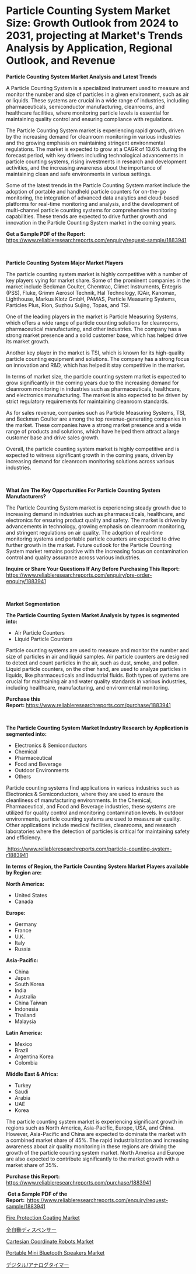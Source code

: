 <p><h1>Particle Counting System Market Size: Growth Outlook from 2024 to 2031, projecting at Market's Trends Analysis by Application, Regional Outlook, and Revenue</h1></p><p><strong>Particle Counting System Market Analysis and Latest Trends</strong></p>
<p><p>A Particle Counting System is a specialized instrument used to measure and monitor the number and size of particles in a given environment, such as air or liquids. These systems are crucial in a wide range of industries, including pharmaceuticals, semiconductor manufacturing, cleanrooms, and healthcare facilities, where monitoring particle levels is essential for maintaining quality control and ensuring compliance with regulations.</p><p>The Particle Counting System market is experiencing rapid growth, driven by the increasing demand for cleanroom monitoring in various industries and the growing emphasis on maintaining stringent environmental regulations. The market is expected to grow at a CAGR of 13.6% during the forecast period, with key drivers including technological advancements in particle counting systems, rising investments in research and development activities, and the increasing awareness about the importance of maintaining clean and safe environments in various settings.</p><p>Some of the latest trends in the Particle Counting System market include the adoption of portable and handheld particle counters for on-the-go monitoring, the integration of advanced data analytics and cloud-based platforms for real-time monitoring and analysis, and the development of multi-channel particle counting systems for comprehensive monitoring capabilities. These trends are expected to drive further growth and innovation in the Particle Counting System market in the coming years.</p></p>
<p><strong>Get a Sample PDF of the Report:&nbsp;</strong> <a href="https://www.reliableresearchreports.com/enquiry/request-sample/1883941">https://www.reliableresearchreports.com/enquiry/request-sample/1883941</a></p>
<p>&nbsp;</p>
<p><strong>Particle Counting System Major Market Players</strong></p>
<p><p>The particle counting system market is highly competitive with a number of key players vying for market share. Some of the prominent companies in the market include Beckman Coulter, Chemtrac, Climet Instruments, Entegris (PSS), Fluke, Grimm Aerosol Technik, Hal Technology, IQAir, Kanomax, Lighthouse, Markus Klotz GmbH, PAMAS, Particle Measuring Systems, Particles Plus, Rion, Suzhou Sujing, Topas, and TSI.</p><p>One of the leading players in the market is Particle Measuring Systems, which offers a wide range of particle counting solutions for cleanrooms, pharmaceutical manufacturing, and other industries. The company has a strong market presence and a solid customer base, which has helped drive its market growth.</p><p>Another key player in the market is TSI, which is known for its high-quality particle counting equipment and solutions. The company has a strong focus on innovation and R&D, which has helped it stay competitive in the market.</p><p>In terms of market size, the particle counting system market is expected to grow significantly in the coming years due to the increasing demand for cleanroom monitoring in industries such as pharmaceuticals, healthcare, and electronics manufacturing. The market is also expected to be driven by strict regulatory requirements for maintaining cleanroom standards.</p><p>As for sales revenue, companies such as Particle Measuring Systems, TSI, and Beckman Coulter are among the top revenue-generating companies in the market. These companies have a strong market presence and a wide range of products and solutions, which have helped them attract a large customer base and drive sales growth.</p><p>Overall, the particle counting system market is highly competitive and is expected to witness significant growth in the coming years, driven by increasing demand for cleanroom monitoring solutions across various industries.</p></p>
<p>&nbsp;</p>
<p><strong>What Are The Key Opportunities For Particle Counting System Manufacturers?</strong></p>
<p><p>The Particle Counting System market is experiencing steady growth due to increasing demand in industries such as pharmaceuticals, healthcare, and electronics for ensuring product quality and safety. The market is driven by advancements in technology, growing emphasis on cleanroom monitoring, and stringent regulations on air quality. The adoption of real-time monitoring systems and portable particle counters are expected to drive further growth in the market. Future outlook for the Particle Counting System market remains positive with the increasing focus on contamination control and quality assurance across various industries.</p></p>
<p><strong>Inquire or Share Your Questions If Any Before Purchasing This Report:</strong> <a href="https://www.reliableresearchreports.com/enquiry/pre-order-enquiry/1883941">https://www.reliableresearchreports.com/enquiry/pre-order-enquiry/1883941</a></p>
<p>&nbsp;</p>
<p><strong>Market Segmentation</strong></p>
<p><strong>The Particle Counting System Market Analysis by types is segmented into:</strong></p>
<p><ul><li>Air Particle Counters</li><li>Liquid Particle Counters</li></ul></p>
<p><p>Particle counting systems are used to measure and monitor the number and size of particles in air and liquid samples. Air particle counters are designed to detect and count particles in the air, such as dust, smoke, and pollen. Liquid particle counters, on the other hand, are used to analyze particles in liquids, like pharmaceuticals and industrial fluids. Both types of systems are crucial for maintaining air and water quality standards in various industries, including healthcare, manufacturing, and environmental monitoring.</p></p>
<p><strong>Purchase this Report:&nbsp;</strong><a href="https://www.reliableresearchreports.com/purchase/1883941">https://www.reliableresearchreports.com/purchase/1883941</a></p>
<p>&nbsp;</p>
<p><strong>The Particle Counting System Market Industry Research by Application is segmented into:</strong></p>
<p><ul><li>Electronics & Semiconductors</li><li>Chemical</li><li>Pharmaceutical</li><li>Food and Beverage</li><li>Outdoor Environments</li><li>Others</li></ul></p>
<p><p>Particle counting systems find applications in various industries such as Electronics & Semiconductors, where they are used to ensure the cleanliness of manufacturing environments. In the Chemical, Pharmaceutical, and Food and Beverage industries, these systems are utilized for quality control and monitoring contamination levels. In outdoor environments, particle counting systems are used to measure air quality. Other applications include medical facilities, cleanrooms, and research laboratories where the detection of particles is critical for maintaining safety and efficiency.</p></p>
<p><a href="https://www.reliableresearchreports.com/particle-counting-system-r1883941">&nbsp;https://www.reliableresearchreports.com/particle-counting-system-r1883941</a></p>
<p><strong>In terms of Region, the Particle Counting System Market Players available by Region are:</strong></p>
<p>
    <p> <strong> North America: </strong>
        <ul>
            <li>United States</li>
            <li>Canada</li>
        </ul>
        </p> 
    <p> <strong> Europe: </strong>
        <ul>
            <li>Germany</li>
            <li>France</li>
            <li>U.K.</li>
            <li>Italy</li>
            <li>Russia</li>
        </ul>
        </p> 
    <p> <strong> Asia-Pacific: </strong>
        <ul>
            <li>China</li>
            <li>Japan</li>
            <li>South Korea</li>
            <li>India</li>
            <li>Australia</li>
            <li>China Taiwan</li>
            <li>Indonesia</li>
            <li>Thailand</li>
            <li>Malaysia</li>
        </ul>
        </p> 
    <p> <strong> Latin America: </strong>
        <ul>
            <li>Mexico</li>
            <li>Brazil</li>
            <li>Argentina Korea</li>
            <li>Colombia</li>
        </ul>
        </p> 
    <p> <strong> Middle East & Africa: </strong>
        <ul>
            <li>Turkey</li>
            <li>Saudi</li>
            <li>Arabia</li>
            <li>UAE</li>
            <li>Korea</li>
        </ul>
    </p>
    </p>
<p><p>The particle counting system market is experiencing significant growth in regions such as North America, Asia-Pacific, Europe, USA, and China. However, Asia-Pacific and China are expected to dominate the market with a combined market share of 45%. The rapid industrialization and increasing awareness about air quality monitoring in these regions are driving the growth of the particle counting system market. North America and Europe are also expected to contribute significantly to the market growth with a market share of 35%.</p></p>
<p><strong>Purchase this Report: </strong><a href="https://www.reliableresearchreports.com/purchase/1883941">https://www.reliableresearchreports.com/purchase/1883941</a></p>
<p>&nbsp;<strong>Get a Sample PDF of the Report:&nbsp;&nbsp;</strong><a href="https://www.reliableresearchreports.com/enquiry/request-sample/1883941">https://www.reliableresearchreports.com/enquiry/request-sample/1883941</a></p>
<p><strong></strong></p>
<p><p><a href="https://www.linkedin.com/pulse/emerging-trends-fire-protection-coating-market-global-gkdhf?trackingId=MI8XKq3tyZvCVubaVEz6mA%3D%3D">Fire Protection Coating Market</a></p><p><a href="https://github.com/mohamedbakry57/Market-Research-Report-List-4/blob/main/8040537160606.md">全自動ディスペンサー</a></p><p><a href="https://github.com/ajiariaa/Market-Research-Report-List-1/blob/main/cartesian-coordinate-robots-market.md">Cartesian Coordinate Robots Market</a></p><p><a href="https://www.linkedin.com/pulse/global-portable-mini-bluetooth-speakers-market-sector-1bkdf?trackingId=qSo92SKHCWDygikRR9XLvQ%3D%3D">Portable Mini Bluetooth Speakers Market</a></p><p><a href="https://github.com/zjkmgcs938405/Market-Research-Report-List-2/blob/main/9907933160607.md">デジタル/アナログタイマー</a></p></p>